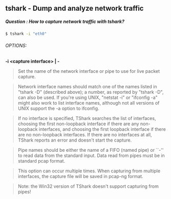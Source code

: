 ## tshark - Dump and analyze network traffic
##### Question : How to capture network traffic with tshark?
```bash
$ tshark -i "eth0"
```

###### OPTIONS:


__-i \<capture interface> | -__

>Set the name of the network interface or pipe to use for live packet capture.

>Network interface names should match one of the names listed in "tshark -D" (described above); a number, as reported by "tshark -D", can also be used. If you're using UNIX, "netstat -i" or "ifconfig -a" might also work to list interface names, although not all versions of UNIX support the -a option to ifconfig.

>If no interface is specified, TShark searches the list of interfaces, choosing the first non-loopback interface if there are any non-loopback interfaces, and choosing the first loopback interface if there are no non-loopback interfaces. If there are no interfaces at all, TShark reports an error and doesn't start the capture.

>Pipe names should be either the name of a FIFO (named pipe) or ``-'' to read data from the standard input. Data read from pipes must be in standard pcap format.

>This option can occur multiple times. When capturing from multiple interfaces, the capture file will be saved in pcap-ng format.

>Note: the Win32 version of TShark doesn't support capturing from pipes!
